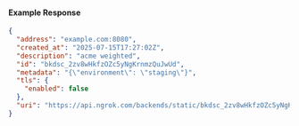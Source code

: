 <!-- Code generated for API Clients. DO NOT EDIT. -->

#### Example Response

```json
{
  "address": "example.com:8080",
  "created_at": "2025-07-15T17:27:02Z",
  "description": "acme weighted",
  "id": "bkdsc_2zv8wHkfzOZc5yNgKrnmzQuJwUd",
  "metadata": "{\"environment\": \"staging\"}",
  "tls": {
    "enabled": false
  },
  "uri": "https://api.ngrok.com/backends/static/bkdsc_2zv8wHkfzOZc5yNgKrnmzQuJwUd"
}
```
